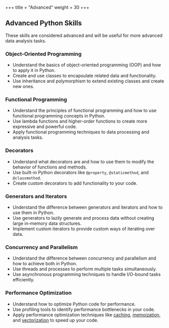 +++
title = "Advanced"
weight = 30
+++

## Advanced Python Skills

These skills are considered advanced and will be useful for more advanced data analysis tasks.

### Object-Oriented Programming

- Understand the basics of object-oriented programming (OOP) and how to apply it in Python.
- Create and use classes to encapsulate related data and functionality.
- Use inheritance and polymorphism to extend existing classes and create new ones.

### Functional Programming

- Understand the principles of functional programming and how to use functional programming concepts in Python.
- Use lambda functions and higher-order functions to create more expressive and powerful code.
- Apply functional programming techniques to data processing and analysis tasks.

### Decorators

- Understand what decorators are and how to use them to modify the behavior of functions and methods.
- Use built-in Python decorators like `@property`, `@staticmethod`, and `@classmethod`.
- Create custom decorators to add functionality to your code.

### Generators and Iterators

- Understand the difference between generators and iterators and how to use them in Python.
- Use generators to lazily generate and process data without creating large in-memory data structures.
- Implement custom iterators to provide custom ways of iterating over data.

### Concurrency and Parallelism

- Understand the difference between concurrency and parallelism and how to achieve both in Python.
- Use threads and processes to perform multiple tasks simultaneously.
- Use asynchronous programming techniques to handle I/O-bound tasks efficiently.

### Performance Optimization

- Understand how to optimize Python code for performance.
- Use profiling tools to identify performance bottlenecks in your code.
- Apply performance optimization techniques like 
[caching](https://towardsdatascience.com/how-to-speed-up-your-python-code-with-caching-c1ea979d0276), 
[memoization](https://python.plainenglish.io/boosting-python-code-performance-with-memoization-d98efd735902), and 
[vectorization](https://pythonspeed.com/articles/vectorization-python/) to speed up your code.
